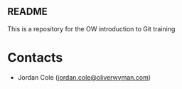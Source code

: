 ## README

This is a repository for the OW introduction to Git training

# Contacts

- Jordan Cole (jordan.cole@oliverwyman.com)